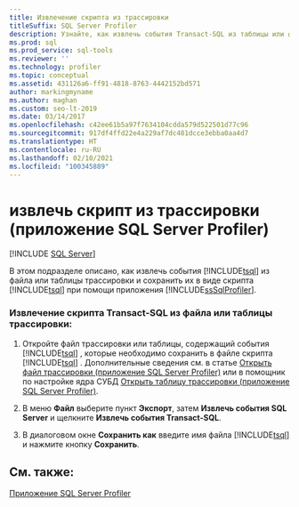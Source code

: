 ```yaml
---
title: Извлечение скрипта из трассировки
titleSuffix: SQL Server Profiler
description: Узнайте, как извлечь события Transact-SQL из таблицы или файла трассировки в SQL Server Profiler и сохранить их в виде файла скрипта Transact-SQL.
ms.prod: sql
ms.prod_service: sql-tools
ms.reviewer: ''
ms.technology: profiler
ms.topic: conceptual
ms.assetid: 431126a6-ff91-4818-8763-4442152bd571
author: markingmyname
ms.author: maghan
ms.custom: seo-lt-2019
ms.date: 03/14/2017
ms.openlocfilehash: c42ee61b5a97f7634104cdda579d522501d77c96
ms.sourcegitcommit: 917df4ffd22e4a229af7dc481dcce3ebba0aa4d7
ms.translationtype: HT
ms.contentlocale: ru-RU
ms.lasthandoff: 02/10/2021
ms.locfileid: "100345889"
---
```

# <a name="extract-a-script-from-a-trace-sql-server-profiler"></a>извлечь скрипт из трассировки (приложение SQL Server Profiler)

 [!INCLUDE [SQL Server](../../includes/applies-to-version/sqlserver.md)]

В этом подразделе описано, как извлечь события [!INCLUDE[tsql](../../includes/tsql-md.md)] из файла или таблицы трассировки и сохранить их в виде скрипта [!INCLUDE[tsql](../../includes/tsql-md.md)] при помощи приложения [!INCLUDE[ssSqlProfiler](../../includes/sssqlprofiler-md.md)].  
  
### <a name="to-extract-a-transact-sql-script-from-a-trace-file-or-table"></a>Извлечение скрипта Transact-SQL из файла или таблицы трассировки:  
  
1.  Откройте файл трассировки или таблицы, содержащий события [!INCLUDE[tsql](../../includes/tsql-md.md)] , которые необходимо сохранить в файле скрипта [!INCLUDE[tsql](../../includes/tsql-md.md)] . Дополнительные сведения см. в статье [Открыть файл трассировки (приложение SQL Server Profiler)](../../tools/sql-server-profiler/open-a-trace-file-sql-server-profiler.md) или в помощник по настройке ядра СУБД [Открыть таблицу трассировки (приложение SQL Server Profiler)](../../tools/sql-server-profiler/open-a-trace-table-sql-server-profiler.md).  
  
2.  В меню **Файл** выберите пункт **Экспорт**, затем **Извлечь события SQL Server** и щелкните **Извлечь события Transact-SQL**.  
  
3.  В диалоговом окне **Сохранить как** введите имя файла [!INCLUDE[tsql](../../includes/tsql-md.md)] и нажмите кнопку **Сохранить**.  
  
## <a name="see-also"></a>См. также:  
 [Приложение SQL Server Profiler](../../tools/sql-server-profiler/sql-server-profiler.md)  
  
  
